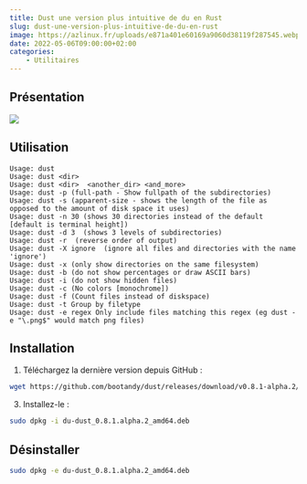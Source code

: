 ```yaml
---
title: Dust une version plus intuitive de du en Rust
slug: dust-une-version-plus-intuitive-de-du-en-rust
image: https://azlinux.fr/uploads/e871a401e60169a9060d38119f287545.webp
date: 2022-05-06T09:00:00+02:00
categories:
    - Utilitaires
---
```


## Présentation

![](https://azlinux.fr/uploads/efc4a8e169fd6922f26c92e04bc817d8.webp)

## Utilisation

```
Usage: dust
Usage: dust <dir>
Usage: dust <dir>  <another_dir> <and_more>
Usage: dust -p (full-path - Show fullpath of the subdirectories)
Usage: dust -s (apparent-size - shows the length of the file as opposed to the amount of disk space it uses)
Usage: dust -n 30 (shows 30 directories instead of the default [default is terminal height])
Usage: dust -d 3  (shows 3 levels of subdirectories)
Usage: dust -r  (reverse order of output)
Usage: dust -X ignore  (ignore all files and directories with the name 'ignore')
Usage: dust -x (only show directories on the same filesystem)
Usage: dust -b (do not show percentages or draw ASCII bars)
Usage: dust -i (do not show hidden files)
Usage: dust -c (No colors [monochrome])
Usage: dust -f (Count files instead of diskspace)
Usage: dust -t Group by filetype
Usage: dust -e regex Only include files matching this regex (eg dust -e "\.png$" would match png files)
```

## Installation

1. Téléchargez la dernière version depuis GitHub :

```bash
wget https://github.com/bootandy/dust/releases/download/v0.8.1-alpha.2/du-dust_0.8.1.alpha.2_amd64.deb
```
3. Installez-le :

```bash
sudo dpkg -i du-dust_0.8.1.alpha.2_amd64.deb
```

## Désinstaller

```bash
sudo dpkg -e du-dust_0.8.1.alpha.2_amd64.deb
```